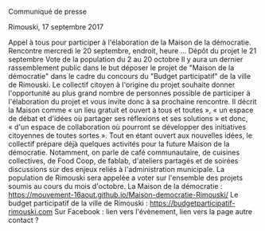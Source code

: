 Communiqué de presse


Rimouski, 17 septembre 2017


Appel à tous pour participer à l'élaboration de la Maison de la démocratie.
Rencontre mercredi le 20 septembre, endroit, heure …
Dépôt du projet le 21 septembre
Vote de la population du 2 au 20 octobre
Il y aura un dernier rassemblement public dans le but déposer le projet de "Maison de la démocratie" dans le cadre du concours du "Budget participatif" de la ville de Rimouski.
Le collectif citoyen à l'origine du projet souhaite donner l'opportunité au plus grand nombre de personnes possible de participer à l'élaboration du projet et vous invite donc à sa prochaine rencontre. Il décrit la Maison comme « un lieu gratuit et ouvert à tous et toutes », « un espace de débat et d'idées où partager ses réflexions et ses solutions » et donc, « d'un espace de collaboration où pourront se développer des initiatives citoyennes de toutes sortes ».
Tout en étant ouvert aux nouvelles idées, le collectif prépare déjà quelques activités pour la future Maison de la démocratie. Notamment, on parle de café communautaire, de cuisines collectives, de Food Coop, de fablab, d'ateliers partagés et de soirées discussions sur des enjeux reliés à l'administration municipale.
La population de Rimouski sera appelée a voter sur l'ensemble des projets soumis au cours du mois d'octobre.
La Maison de la démocratie : https://mouvement-16aout.github.io/Maison-democratie-Rimouski/
Le budget participatif de la ville de Rimouski : https://budgetparticipatif-rimouski.com
Sur Facebook : lien vers l'évènement, lien vers la page
autre contact ?

